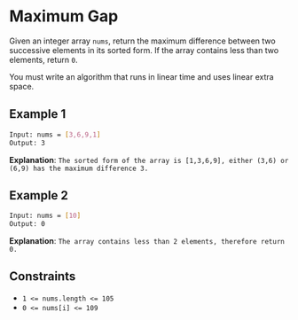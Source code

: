 # Maximum Gap

Given an integer array `nums`, return the maximum difference between two successive elements in its sorted form. If the array contains less than two elements, return `0`.

You must write an algorithm that runs in linear time and uses linear extra space.

## Example 1

```bash
Input: nums = [3,6,9,1]
Output: 3
```

**Explanation**: `The sorted form of the array is [1,3,6,9], either (3,6) or (6,9) has the maximum difference 3.`

## Example 2

```bash
Input: nums = [10]
Output: 0
```

**Explanation**: `The array contains less than 2 elements, therefore return 0.`

## Constraints

- `1 <= nums.length <= 105`
- `0 <= nums[i] <= 109`
